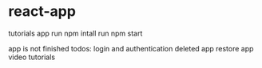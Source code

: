# react-app
tutorials app
run npm intall
run npm start

app is not finished
todos:
login and authentication
deleted app
restore app
video tutorials
